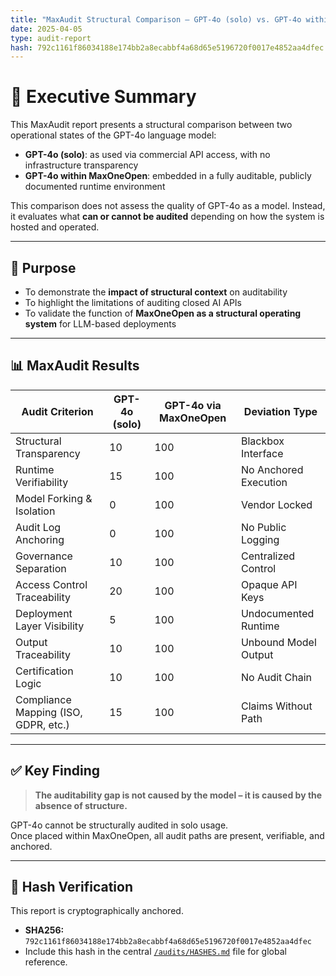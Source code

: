 ```yaml
---
title: "MaxAudit Structural Comparison – GPT-4o (solo) vs. GPT-4o within MaxOneOpen"
date: 2025-04-05
type: audit-report
hash: 792c1161f86034188e174bb2a8ecabbf4a68d65e5196720f0017e4852aa4dfec
---
```


# 🧾 Executive Summary

This MaxAudit report presents a structural comparison between two operational states of the GPT-4o language model:

- **GPT-4o (solo)**: as used via commercial API access, with no infrastructure transparency
- **GPT-4o within MaxOneOpen**: embedded in a fully auditable, publicly documented runtime environment

This comparison does not assess the quality of GPT-4o as a model. Instead, it evaluates what **can or cannot be audited** depending on how the system is hosted and operated.

---

## 🎯 Purpose

- To demonstrate the **impact of structural context** on auditability
- To highlight the limitations of auditing closed AI APIs
- To validate the function of **MaxOneOpen as a structural operating system** for LLM-based deployments

---

## 📊 MaxAudit Results

| Audit Criterion                       | GPT-4o (solo) | GPT-4o via MaxOneOpen | Deviation Type              |
|--------------------------------------|----------------|-------------------------|------------------------------|
| Structural Transparency              | 10             | 100                     | Blackbox Interface           |
| Runtime Verifiability                | 15             | 100                     | No Anchored Execution        |
| Model Forking & Isolation            | 0              | 100                     | Vendor Locked                |
| Audit Log Anchoring                  | 0              | 100                     | No Public Logging            |
| Governance Separation                | 10             | 100                     | Centralized Control          |
| Access Control Traceability          | 20             | 100                     | Opaque API Keys              |
| Deployment Layer Visibility          | 5              | 100                     | Undocumented Runtime         |
| Output Traceability                  | 10             | 100                     | Unbound Model Output         |
| Certification Logic                  | 10             | 100                     | No Audit Chain               |
| Compliance Mapping (ISO, GDPR, etc.)| 15             | 100                     | Claims Without Path          |

---

## ✅ Key Finding

> **The auditability gap is not caused by the model – it is caused by the absence of structure.**

GPT-4o cannot be structurally audited in solo usage.  
Once placed within MaxOneOpen, all audit paths are present, verifiable, and anchored.

---

## 🔐 Hash Verification

This report is cryptographically anchored.

- **SHA256:** `792c1161f86034188e174bb2a8ecabbf4a68d65e5196720f0017e4852aa4dfec`
- Include this hash in the central [`/audits/HASHES.md`](./HASHES.md) file for global reference.

